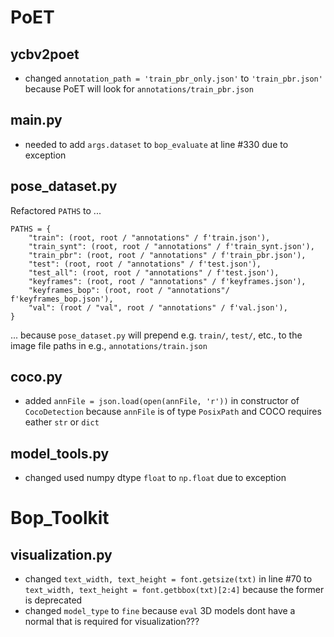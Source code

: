 # PoET
## ycbv2poet
- changed `annotation_path = 'train_pbr_only.json'` to `'train_pbr.json'` because PoET will look for `annotations/train_pbr.json`
  
## main.py
- needed to add `args.dataset` to `bop_evaluate` at line #330 due to exception
  
## pose_dataset.py
Refactored `PATHS` to ...

```
PATHS = {
    "train": (root, root / "annotations" / f'train.json'),
    "train_synt": (root, root / "annotations" / f'train_synt.json'),
    "train_pbr": (root, root / "annotations" / f'train_pbr.json'),
    "test": (root, root / "annotations" / f'test.json'),
    "test_all": (root, root / "annotations" / f'test.json'),
    "keyframes": (root, root / "annotations" / f'keyframes.json'),
    "keyframes_bop": (root, root / "annotations"/ f'keyframes_bop.json'),
    "val": (root / "val", root / "annotations" / f'val.json'),
}
```
... because `pose_dataset.py` will prepend e.g. `train/`, `test/`, etc., to the image file paths in e.g., `annotations/train.json`


## coco.py
- added `annFile = json.load(open(annFile, 'r'))` in constructor of `CocoDetection` because `annFile` is of type `PosixPath` and COCO requires eather `str` or `dict`

## model_tools.py
- changed used numpy dtype `float` to `np.float` due to exception

# Bop_Toolkit
## visualization.py
- changed `text_width, text_height = font.getsize(txt)` in line #70 to `text_width, text_height = font.getbbox(txt)[2:4]` because the former is deprecated
- changed `model_type` to `fine` because `eval` 3D models dont have a normal that is required for visualization???